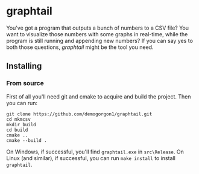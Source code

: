# graphtail
You've got a program that outputs a bunch of numbers to a CSV file? You want to visualize those numbers with some graphs 
in real-time, while the program is still running and appending new numbers?
If you can say yes to both those questions, _graphtail_ might be the tool you need.

## Installing
### From source
First of all you'll need git and cmake to acquire and build the project. Then you can run:
```
git clone https://github.com/demogorgon1/graphtail.git
cd mkmcsv
mkdir build
cd build
cmake ..
cmake --build .
```
On Windows, if successful, you'll find ```graphtail.exe``` in ```src\Release```.
On Linux (and similar), if successful, you can run ```make install``` to install ```graphtail```.
